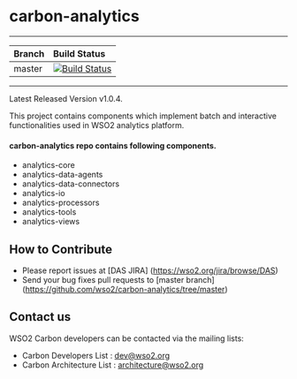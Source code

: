 # carbon-analytics
---

|  Branch | Build Status |
| :------------ |:-------------
| master      | [![Build Status](https://wso2.org/jenkins/job/carbon-analytics/badge/icon)](https://wso2.org/jenkins/job/carbon-analytics) |


---

Latest Released Version v1.0.4.

This project contains components which implement batch and interactive functionalities used in WSO2 analytics platform.

#### carbon-analytics repo contains following components.

* analytics-core
* analytics-data-agents
* analytics-data-connectors
* analytics-io
* analytics-processors
* analytics-tools
* analytics-views

## How to Contribute
* Please report issues at [DAS JIRA] (https://wso2.org/jira/browse/DAS)
* Send your bug fixes pull requests to [master branch] (https://github.com/wso2/carbon-analytics/tree/master) 

## Contact us
WSO2 Carbon developers can be contacted via the mailing lists:

* Carbon Developers List : dev@wso2.org
* Carbon Architecture List : architecture@wso2.org
